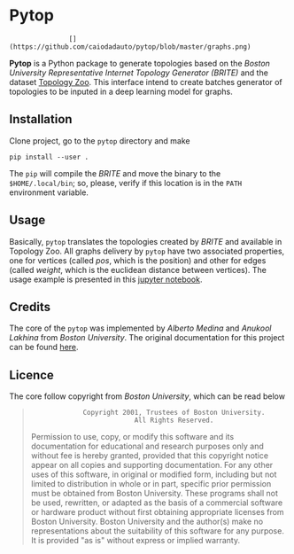 # Pytop
                   [](https://github.com/caiodadauto/pytop/blob/master/graphs.png)

**Pytop** is a Python package to generate topologies based on the *Boston University Representative Internet Topology Generator (BRITE)* and the dataset
[Topology Zoo](http://www.topology-zoo.org/). This interface
intend to create batches generator of topologies to be inputed in a deep learning model for graphs.

## Installation

Clone project, go to the `pytop` directory and make
```
pip install --user .
```
The `pip` will compile the *BRITE* and move the binary to the `$HOME/.local/bin`; so, please, verify if this location is in the `PATH`
environment variable.

## Usage

Basically, `pytop` translates the topologies created by *BRITE* and available in Topology Zoo.
All graphs delivery by `pytop` have two associated properties, one for vertices (called *pos*, which is the position) and
other for edges (called *weight*, which is the euclidean distance between vertices). The usage example is presented in
this [jupyter notebook](https://github.com/caiodadauto/pytop/blob/master/Usage.ipynb).

## Credits

The core of the `pytop` was implemented by *Alberto Medina* and *Anukool Lakhina* from *Boston University*. The original documentation
for this project can be found [here](https://www.cs.bu.edu/brite/index.html).

## Licence

The core follow copyright from *Boston University*, which can be read below

>                  Copyright 2001, Trustees of Boston University.
>                               All Rights Reserved.
>
> Permission to use, copy, or modify this software and its documentation
> for educational and research purposes only and without fee is hereby
> granted, provided that this copyright notice appear on all copies and
> supporting documentation.  For any other uses of this software, in
> original or modified form, including but not limited to distribution in
> whole or in part, specific prior permission must be obtained from Boston
> University.  These programs shall not be used, rewritten, or adapted as
> the basis of a commercial software or hardware product without first
> obtaining appropriate licenses from Boston University.  Boston University
> and the author(s) make no representations about the suitability of this
> software for any purpose.  It is provided "as is" without express or
> implied warranty.
